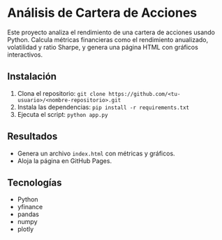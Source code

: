 # Análisis de Cartera de Acciones

Este proyecto analiza el rendimiento de una cartera de acciones usando Python. Calcula métricas financieras como el rendimiento anualizado, volatilidad y ratio Sharpe, y genera una página HTML con gráficos interactivos.

## Instalación
1. Clona el repositorio: `git clone https://github.com/<tu-usuario>/<nombre-repositorio>.git`
2. Instala las dependencias: `pip install -r requirements.txt`
3. Ejecuta el script: `python app.py`

## Resultados
- Genera un archivo `index.html` con métricas y gráficos.
- Aloja la página en GitHub Pages.

## Tecnologías
- Python
- yfinance
- pandas
- numpy
- plotly